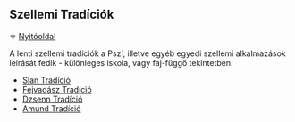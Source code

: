 ## Szellemi Tradíciók

⚜️ [Nyitóoldal](start.md)

A lenti szellemi tradíciók a Pszí, illetve egyéb egyedi szellemi alkalmazások leírását fedik - különleges iskola, vagy faj-függő tekintetben.

- [Slan Tradíció](053_01_slan_tradicio.md)
- [Fejvadász Tradíció](053_02_fejvadasz_tradicio.md)
- [Dzsenn Tradíció](053_03_dzsenn_tradicio.md)
- [Amund Tradíció](053_04_amund_tradicio.md)
